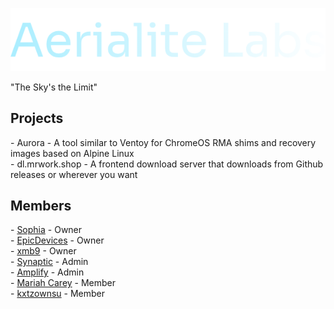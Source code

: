 ![Aerialite Labs](aerialitelabs.png)

"The Sky's the Limit"

## Projects
\- Aurora - A tool similar to Ventoy for ChromeOS RMA shims and recovery images based on Alpine Linux<br>
\- dl.mrwork.shop - A frontend download server that downloads from Github releases or wherever you want<br>

## Members
\- [Sophia](https://github.com/soap-phia) - Owner<br>
\- [EpicDevices](https://github.com/epic-devices) - Owner<br>
\- [xmb9](https://github.com/xmb9) - Owner<br>
\- [Synaptic](https://github.com/Synaptic-1234) - Admin<br>
\- [Amplify](https://github.com/not-amplify) - Admin<br>
\- [Mariah Carey](https://github.com/xXMariahScaryXx) - Member<br>
\- [kxtzownsu](https://github.com/kxtzownsu) - Member<br>
